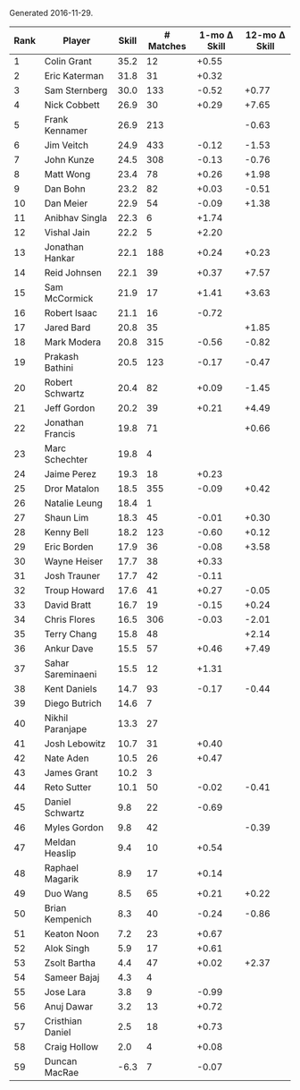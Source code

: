 Generated 2016-11-29.

| Rank | Player            | Skill | # Matches | 1-mo Δ Skill | 12-mo Δ Skill |
|------|-------------------|-------|-----------|--------------|---------------|
|    1 | Colin Grant       |  35.2 |        12 |        +0.55 |               |
|    2 | Eric Katerman     |  31.8 |        31 |        +0.32 |               |
|    3 | Sam Sternberg     |  30.0 |       133 |        -0.52 |         +0.77 |
|    4 | Nick Cobbett      |  26.9 |        30 |        +0.29 |         +7.65 |
|    5 | Frank Kennamer    |  26.9 |       213 |              |         -0.63 |
|    6 | Jim Veitch        |  24.9 |       433 |        -0.12 |         -1.53 |
|    7 | John Kunze        |  24.5 |       308 |        -0.13 |         -0.76 |
|    8 | Matt Wong         |  23.4 |        78 |        +0.26 |         +1.98 |
|    9 | Dan Bohn          |  23.2 |        82 |        +0.03 |         -0.51 |
|   10 | Dan Meier         |  22.9 |        54 |        -0.09 |         +1.38 |
|   11 | Anibhav Singla    |  22.3 |         6 |        +1.74 |               |
|   12 | Vishal Jain       |  22.2 |         5 |        +2.20 |               |
|   13 | Jonathan Hankar   |  22.1 |       188 |        +0.24 |         +0.23 |
|   14 | Reid Johnsen      |  22.1 |        39 |        +0.37 |         +7.57 |
|   15 | Sam McCormick     |  21.9 |        17 |        +1.41 |         +3.63 |
|   16 | Robert Isaac      |  21.1 |        16 |        -0.72 |               |
|   17 | Jared Bard        |  20.8 |        35 |              |         +1.85 |
|   18 | Mark Modera       |  20.8 |       315 |        -0.56 |         -0.82 |
|   19 | Prakash Bathini   |  20.5 |       123 |        -0.17 |         -0.47 |
|   20 | Robert Schwartz   |  20.4 |        82 |        +0.09 |         -1.45 |
|   21 | Jeff Gordon       |  20.2 |        39 |        +0.21 |         +4.49 |
|   22 | Jonathan Francis  |  19.8 |        71 |              |         +0.66 |
|   23 | Marc Schechter    |  19.8 |         4 |              |               |
|   24 | Jaime Perez       |  19.3 |        18 |        +0.23 |               |
|   25 | Dror Matalon      |  18.5 |       355 |        -0.09 |         +0.42 |
|   26 | Natalie Leung     |  18.4 |         1 |              |               |
|   27 | Shaun Lim         |  18.3 |        45 |        -0.01 |         +0.30 |
|   28 | Kenny Bell        |  18.2 |       123 |        -0.60 |         +0.12 |
|   29 | Eric Borden       |  17.9 |        36 |        -0.08 |         +3.58 |
|   30 | Wayne Heiser      |  17.7 |        38 |        +0.33 |               |
|   31 | Josh Trauner      |  17.7 |        42 |        -0.11 |               |
|   32 | Troup Howard      |  17.6 |        41 |        +0.27 |         -0.05 |
|   33 | David Bratt       |  16.7 |        19 |        -0.15 |         +0.24 |
|   34 | Chris Flores      |  16.5 |       306 |        -0.03 |         -2.01 |
|   35 | Terry Chang       |  15.8 |        48 |              |         +2.14 |
|   36 | Ankur Dave        |  15.5 |        57 |        +0.46 |         +7.49 |
|   37 | Sahar Sareminaeni |  15.5 |        12 |        +1.31 |               |
|   38 | Kent Daniels      |  14.7 |        93 |        -0.17 |         -0.44 |
|   39 | Diego Butrich     |  14.6 |         7 |              |               |
|   40 | Nikhil Paranjape  |  13.3 |        27 |              |               |
|   41 | Josh Lebowitz     |  10.7 |        31 |        +0.40 |               |
|   42 | Nate Aden         |  10.5 |        26 |        +0.47 |               |
|   43 | James Grant       |  10.2 |         3 |              |               |
|   44 | Reto Sutter       |  10.1 |        50 |        -0.02 |         -0.41 |
|   45 | Daniel Schwartz   |   9.8 |        22 |        -0.69 |               |
|   46 | Myles Gordon      |   9.8 |        42 |              |         -0.39 |
|   47 | Meldan Heaslip    |   9.4 |        10 |        +0.54 |               |
|   48 | Raphael Magarik   |   8.9 |        17 |        +0.14 |               |
|   49 | Duo Wang          |   8.5 |        65 |        +0.21 |         +0.22 |
|   50 | Brian Kempenich   |   8.3 |        40 |        -0.24 |         -0.86 |
|   51 | Keaton Noon       |   7.2 |        23 |        +0.67 |               |
|   52 | Alok Singh        |   5.9 |        17 |        +0.61 |               |
|   53 | Zsolt Bartha      |   4.4 |        47 |        +0.02 |         +2.37 |
|   54 | Sameer Bajaj      |   4.3 |         4 |              |               |
|   55 | Jose Lara         |   3.8 |         9 |        -0.99 |               |
|   56 | Anuj Dawar        |   3.2 |        13 |        +0.72 |               |
|   57 | Cristhian Daniel  |   2.5 |        18 |        +0.73 |               |
|   58 | Craig Hollow      |   2.0 |         4 |        +0.08 |               |
|   59 | Duncan MacRae     |  -6.3 |         7 |        -0.07 |               |